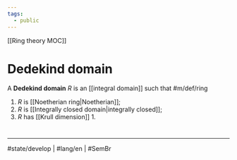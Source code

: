 ```yaml
---
tags:
  - public
---
```

[[Ring theory MOC]]
# Dedekind domain

A **Dedekind domain** $R$ is an [[integral domain]] such that #m/def/ring 

1. $R$ is [[Noetherian ring|Noetherian]];
2. $R$ is [[Integrally closed domain|integrally closed]];
3. $R$ has [[Krull dimension]] $1$.

#
---
#state/develop | #lang/en | #SemBr
